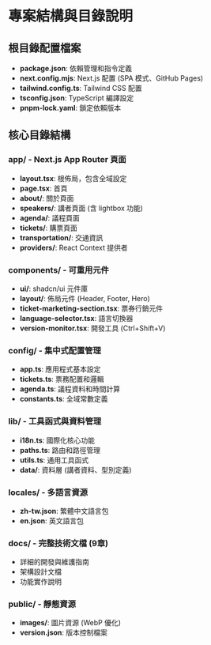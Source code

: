 # 專案結構與目錄說明

## 根目錄配置檔案
- **package.json**: 依賴管理和指令定義
- **next.config.mjs**: Next.js 配置 (SPA 模式、GitHub Pages)
- **tailwind.config.ts**: Tailwind CSS 配置
- **tsconfig.json**: TypeScript 編譯設定
- **pnpm-lock.yaml**: 鎖定依賴版本

## 核心目錄結構

### app/ - Next.js App Router 頁面
- **layout.tsx**: 根佈局，包含全域設定
- **page.tsx**: 首頁
- **about/**: 關於頁面
- **speakers/**: 講者頁面 (含 lightbox 功能)
- **agenda/**: 議程頁面
- **tickets/**: 購票頁面
- **transportation/**: 交通資訊
- **providers/**: React Context 提供者

### components/ - 可重用元件
- **ui/**: shadcn/ui 元件庫
- **layout/**: 佈局元件 (Header, Footer, Hero)
- **ticket-marketing-section.tsx**: 票券行銷元件
- **language-selector.tsx**: 語言切換器
- **version-monitor.tsx**: 開發工具 (Ctrl+Shift+V)

### config/ - 集中式配置管理
- **app.ts**: 應用程式基本設定
- **tickets.ts**: 票務配置和邏輯
- **agenda.ts**: 議程資料和時間計算
- **constants.ts**: 全域常數定義

### lib/ - 工具函式與資料管理
- **i18n.ts**: 國際化核心功能
- **paths.ts**: 路由和路徑管理
- **utils.ts**: 通用工具函式
- **data/**: 資料層 (講者資料、型別定義)

### locales/ - 多語言資源
- **zh-tw.json**: 繁體中文語言包
- **en.json**: 英文語言包

### docs/ - 完整技術文檔 (9章)
- 詳細的開發與維護指南
- 架構設計文檔
- 功能實作說明

### public/ - 靜態資源
- **images/**: 圖片資源 (WebP 優化)
- **version.json**: 版本控制檔案